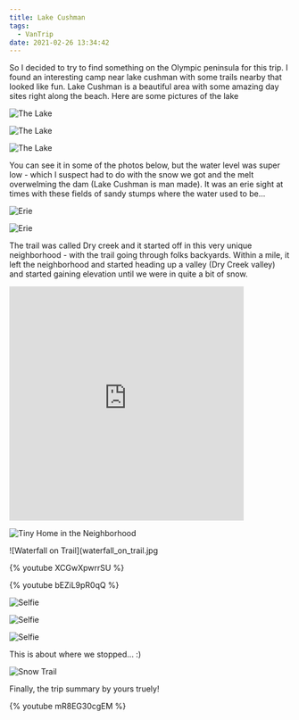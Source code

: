 ```yaml
---
title: Lake Cushman
tags:
  - VanTrip
date: 2021-02-26 13:34:42
---
```


So I decided to try to find something on the Olympic peninsula for this trip. I found an interesting camp near lake cushman with some trails nearby that looked like fun. Lake Cushman is a beautiful area with some amazing day sites right along the beach. Here are some pictures of the lake

![The Lake](lake1.jpg)

![The Lake](lake2.jpg)

![The Lake](lake3.jpg)

You can see it in some of the photos below, but the water level was super low - which I suspect had to do with the snow we got and the melt overwelming the dam (Lake Cushman is man made). It was an erie sight at times with these fields of sandy stumps where the water used to be...

![Erie](low_lake1.jpg)

![Erie](low_lake2.jpg)

The trail was called Dry creek and it started off in this very unique neighborhood - with the trail going through folks backyards. Within a mile, it left the neighborhood and started heading up a valley (Dry Creek valley) and started gaining elevation until we were in quite a bit of snow.

<iframe src='https://www.gaiagps.com/public/rFIm4e21Kl67aCyg0J7sEf7K?embed=True' style='border:none; overflow-y: hidden; background-color:white; min-width: 320px; max-width:420px; width:100%; height: 420px;' scrolling='no' seamless='seamless'></iframe>

![Tiny Home in the Neighborhood](tiny_house.jpg)

![Waterfall on Trail](waterfall_on_trail.jpg

{% youtube XCGwXpwrrSU %}

{% youtube bEZiL9pR0qQ %}

![Selfie](tom_and_sara1.jpg)

![Selfie](tom_and_sara2.jpg)

![Selfie](tom_and_sara3.jpg)

This is about where we stopped... :)

![Snow Trail](snow_trail.jpg)

Finally, the trip summary by yours truely!

{% youtube mR8EG30cgEM %}
